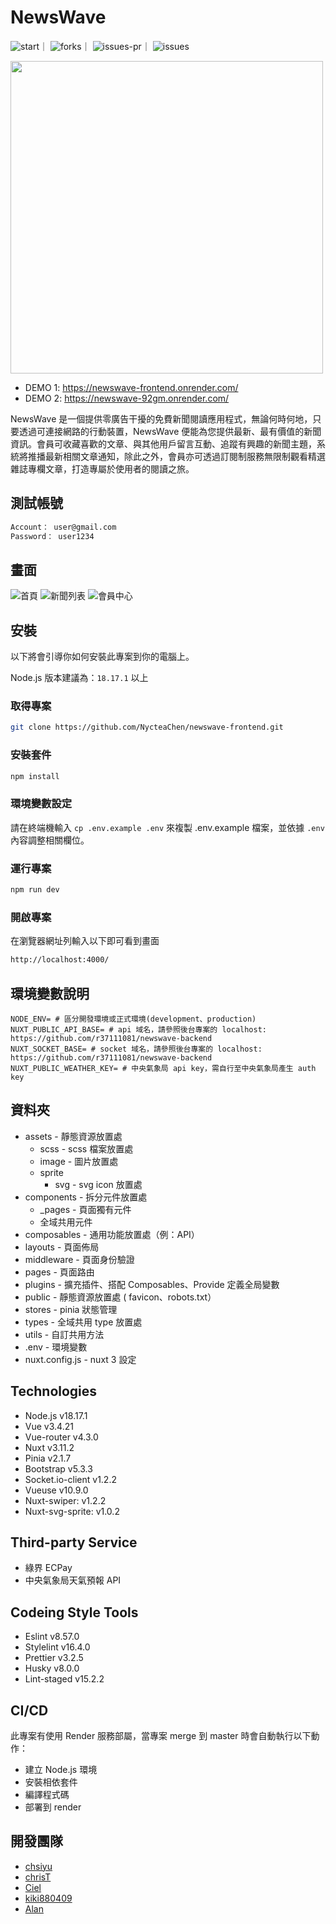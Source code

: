 # NewsWave

<!-- 底下標籤來源參考寫法可至：https://github.com/Envoy-VC/awesome-badges#github-stats -->

![start](https://img.shields.io/github/stars/r37111081/newswave-backend.svg)｜
![forks](https://img.shields.io/github/forks/r37111081/newswave-backend.svg)｜
![issues-pr](https://img.shields.io/github/issues-pr/r37111081/newswave-backend.svg)｜
![issues](https://img.shields.io/github/issues/r37111081/newswave-backend.svg)


<img width="500" src="https://i.imgur.com/4ARRsXj.jpeg" />

- DEMO 1: https://newswave-frontend.onrender.com/
- DEMO 2: https://newswave-92gm.onrender.com/


NewsWave 是一個提供零廣告干擾的免費新聞閱讀應用程式，無論何時何地，只要透過可連接網路的行動裝置，NewsWave 便能為您提供最新、最有價值的新聞資訊。會員可收藏喜歡的文章、與其他用戶留言互動、追蹤有興趣的新聞主題，系統將推播最新相關文章通知，除此之外，會員亦可透過訂閱制服務無限制觀看精選雜誌專欄文章，打造專屬於使用者的閱讀之旅。

## 測試帳號

```bash
Account： user@gmail.com
Password： user1234
```

## 畫面

![首頁](https://i.imgur.com/YHTYhNt.png)
![新聞列表](https://i.imgur.com/X5SMoos.png)
![會員中心](https://images.cakeresume.com/post-images/60d46732-fb97-4cf3-81d9-91e964dcdba0.png)

## 安裝

以下將會引導你如何安裝此專案到你的電腦上。

Node.js 版本建議為：`18.17.1` 以上

### 取得專案

```bash
git clone https://github.com/NycteaChen/newswave-frontend.git
```

### 安裝套件

```bash
npm install
```

### 環境變數設定

請在終端機輸入 `cp .env.example .env` 來複製 .env.example 檔案，並依據 `.env` 內容調整相關欄位。

### 運行專案

```bash
npm run dev
```

### 開啟專案

在瀏覽器網址列輸入以下即可看到畫面

```bash
http://localhost:4000/
```

## 環境變數說明

```env
NODE_ENV= # 區分開發環境或正式環境(development、production)
NUXT_PUBLIC_API_BASE= # api 域名，請參照後台專案的 localhost: https://github.com/r37111081/newswave-backend
NUXT_SOCKET_BASE= # socket 域名，請參照後台專案的 localhost: https://github.com/r37111081/newswave-backend
NUXT_PUBLIC_WEATHER_KEY= # 中央氣象局 api key，需自行至中央氣象局產生 auth key
```

## 資料夾

- assets - 靜態資源放置處
  - scss - scss 檔案放置處
  - image - 圖片放置處
  - sprite
    - svg - svg icon 放置處
- components - 拆分元件放置處
  - _pages - 頁面獨有元件
  - 全域共用元件
- composables - 通用功能放置處（例：API）
- layouts - 頁面佈局
- middleware - 頁面身份驗證
- pages - 頁面路由
- plugins - 擴充插件、搭配 Composables、Provide 定義全局變數
- public - 靜態資源放置處 ( favicon、robots.txt）
- stores - pinia 狀態管理
- types - 全域共用 type 放置處
- utils - 自訂共用方法
- .env - 環境變數
- nuxt.config.js - nuxt 3 設定


## Technologies

- Node.js v18.17.1
- Vue v3.4.21
- Vue-router v4.3.0
- Nuxt v3.11.2
- Pinia v2.1.7
- Bootstrap v5.3.3
- Socket.io-client v1.2.2
- Vueuse v10.9.0
- Nuxt-swiper: v1.2.2
- Nuxt-svg-sprite: v1.0.2


## Third-party Service

- 綠界 ECPay
- 中央氣象局天氣預報 API


## Codeing Style Tools

- Eslint v8.57.0
- Stylelint v16.4.0
- Prettier v3.2.5
- Husky v8.0.0
- Lint-staged v15.2.2

## CI/CD

此專案有使用 Render 服務部屬，當專案 merge 到 master 時會自動執行以下動作：

- 建立 Node.js 環境
- 安裝相依套件
- 編譯程式碼
- 部署到 render

## 開發團隊

- [chsiyu](https://github.com/sihyun-user)
- [chrisT](https://github.com/r37111081)
- [Ciel](https://github.com/NycteaChen)
- [kiki880409](https://github.com/kilee0409)
- [Alan](https://github.com/LOOFOO)
